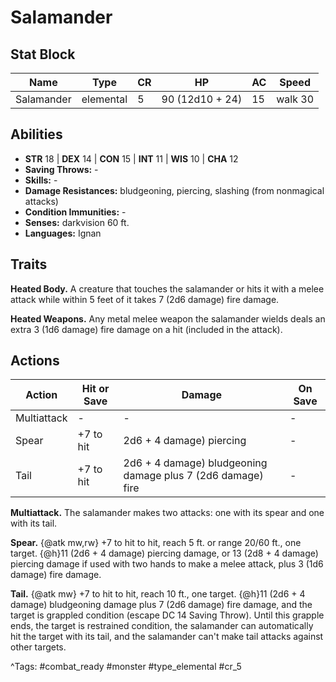 # Salamander

## Stat Block

| Name | Type | CR | HP | AC | Speed |
|------|------|----|----|----|-------|
| Salamander | elemental | 5 | 90 (12d10 + 24) | 15 | walk 30 |

## Abilities

- **STR** 18 | **DEX** 14 | **CON** 15 | **INT** 11 | **WIS** 10 | **CHA** 12
- **Saving Throws:** -  
- **Skills:** -  
- **Damage Resistances:** bludgeoning, piercing, slashing (from nonmagical attacks)  
- **Condition Immunities:** -  
- **Senses:** darkvision 60 ft.  
- **Languages:** Ignan

## Traits

**Heated Body.** A creature that touches the salamander or hits it with a melee attack while within 5 feet of it takes 7 (2d6 damage) fire damage.

**Heated Weapons.** Any metal melee weapon the salamander wields deals an extra 3 (1d6 damage) fire damage on a hit (included in the attack).


## Actions

| Action | Hit or Save | Damage | On Save |
|--------|--------------|--------|----------|
| Multiattack | - | - | - |
| Spear | +7 to hit | 2d6 + 4 damage) piercing | - |
| Tail | +7 to hit | 2d6 + 4 damage) bludgeoning damage plus 7 (2d6 damage) fire | - |

**Multiattack.** The salamander makes two attacks: one with its spear and one with its tail.

**Spear.** {@atk mw,rw} +7 to hit to hit, reach 5 ft. or range 20/60 ft., one target. {@h}11 (2d6 + 4 damage) piercing damage, or 13 (2d8 + 4 damage) piercing damage if used with two hands to make a melee attack, plus 3 (1d6 damage) fire damage.

**Tail.** {@atk mw} +7 to hit to hit, reach 10 ft., one target. {@h}11 (2d6 + 4 damage) bludgeoning damage plus 7 (2d6 damage) fire damage, and the target is grappled condition (escape DC 14 Saving Throw). Until this grapple ends, the target is restrained condition, the salamander can automatically hit the target with its tail, and the salamander can't make tail attacks against other targets.


^Tags: #combat_ready #monster #type_elemental #cr_5